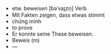 - etw. beweisen [bəˈvaɪ̯zn̩] Verb  
- Mit Fakten zeigen, dass etwas stimmt  
- chứng minh  
- to prove  
- Er konnte seine These beweisen.  
- Beweis (m)  
- —